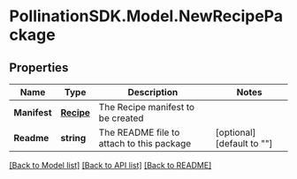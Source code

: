 
# PollinationSDK.Model.NewRecipePackage

## Properties

Name | Type | Description | Notes
------------ | ------------- | ------------- | -------------
**Manifest** | [**Recipe**](Recipe.md) | The Recipe manifest to be created | 
**Readme** | **string** | The README file to attach to this package | [optional] [default to ""]

[[Back to Model list]](../README.md#documentation-for-models)
[[Back to API list]](../README.md#documentation-for-api-endpoints)
[[Back to README]](../README.md)

